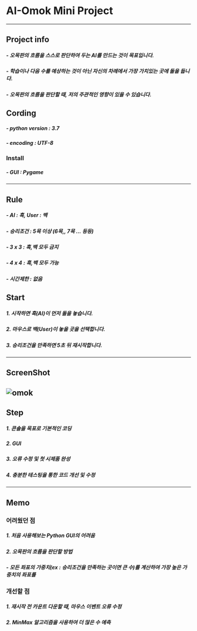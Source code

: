 # AI-Omok Mini Project
------------
## Project info
##### - 오목판의 흐름을 스스로 판단하여 두는 AI를 만드는 것이 목표입니다.
##### - 학습이나 다음 수를 예상하는 것이 아닌 자신의 차례에서 가장 가치있는 곳에 돌을 둡니다.
##### - 오목판의 흐름을 판단할 때, 저의 주관적인 영향이 있을 수 있습니다.
## Cording
##### - python version : 3.7
##### - encoding : UTF-8
### Install
##### - GUI : Pygame
------------
## Rule
##### - AI : 흑, User : 백
##### - 승리조건 : 5목 이상 (6목,, 7목 ... 등등)
##### - 3 x 3 : 흑,백 모두 금지
##### - 4 x 4 : 흑,백 모두 가능
##### - 시간제한 : 없음
## Start
##### 1. 시작하면 흑(AI)이 먼저 돌을 놓습니다.
##### 2. 마우스로 백(User)이 놓을 곳을 선택합니다.
##### 3. 승리조건을 만족하면 5초 뒤 재시작합니다.

------------
## ScreenShot
![omok](https://user-images.githubusercontent.com/48282708/71707199-feb57e00-2e2b-11ea-9257-977c33195025.png)
------------
## Step
##### 1. 콘솔을 목표로 기본적인 코딩
##### 2. GUI
##### 3. 오류 수정 및 첫 시제품 완성
##### 4. 충분한 테스팅을 통한 코드 개선 및 수정
------------
## Memo
### 어려웠던 점
##### 1. 처음 사용해보는 Python GUI의 어려움
##### 2. 오목판의 흐름을 판단할 방법
##### - 모든 좌표의 가중치(ex : 승리조건을 만족하는 곳이면 큰 수)를 계산하여 가장 높은 가중치의 좌표를 
### 개선할 점
##### 1. 재시작 전 카운트 다운할 때, 마우스 이벤트 오류 수정
##### 2. MinMax 알고리즘을 사용하여 더 많은 수 예측
